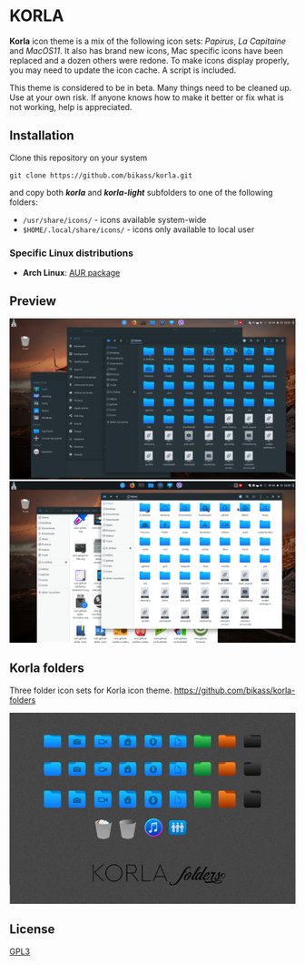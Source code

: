 # KORLA

**Korla** icon theme is a mix of the following icon sets: *Papirus*, *La Capitaine* and *MacOS11*. It also has brand new icons, Mac specific icons have been replaced and a dozen others were redone. To make icons display properly, you may need to update the icon cache. A script is included.

This theme is considered to be in beta. Many things need to be cleaned up. Use at your own risk.
If anyone knows how to make it better or fix what is not working, help is appreciated.

## Installation

Clone this repository on your system
    
    git clone https://github.com/bikass/korla.git

and copy both ***korla*** and ***korla-light*** subfolders to one of the following folders: 

* `/usr/share/icons/` - icons available system-wide
* `$HOME/.local/share/icons/` - icons only available to local user

### Specific Linux distributions

* **Arch Linux**: [AUR package](https://aur.archlinux.org/packages/korla-icon-theme/)

## Preview

![](im1.png)
![](im2.png)


## Korla folders

Three folder icon sets for Korla icon theme. https://github.com/bikass/korla-folders

![](folders_pic.jpg)

## License

[GPL3](https://www.gnu.org/licenses/gpl-3.0-standalone.html)

